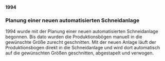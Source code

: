 #### 1994

### Planung einer neuen automatisierten Schneidanlage
1994 wurde mit der Planung einer neuen automatisierten Schneidanlage begonnen. Bis dato wurden die Produktionsbögen manuell in die gewünschte Größe zurecht geschnitten. Mit der neuen Anlage läuft der Produktionsbogen direkt in die Schneidanlage und wird dort automatisch auf die gewünschten Größen geschnitten, abgestapelt und verwogen.